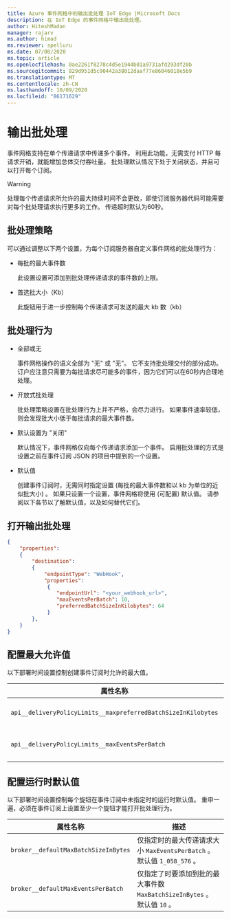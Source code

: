 ```yaml
---
title: Azure 事件网格中的输出批处理 IoT Edge |Microsoft Docs
description: 在 IoT Edge 的事件网格中输出批处理。
author: HiteshMadan
manager: rajarv
ms.author: himad
ms.reviewer: spelluru
ms.date: 07/08/2020
ms.topic: article
ms.openlocfilehash: 0ae2261f8278c4d5e1944b01a9731afd293df20b
ms.sourcegitcommit: 829d951d5c90442a38012daaf77e86046018e5b9
ms.translationtype: MT
ms.contentlocale: zh-CN
ms.lasthandoff: 10/09/2020
ms.locfileid: "86171629"
---
```

# <a name="output-batching"></a>输出批处理

事件网格支持在单个传递请求中传递多个事件。 利用此功能，无需支付 HTTP 每请求开销，就能增加总体交付吞吐量。 批处理默认情况下处于关闭状态，并且可以打开每个订阅。

> [!WARNING]
> 处理每个传递请求所允许的最大持续时间不会更改，即使订阅服务器代码可能需要对每个批处理请求执行更多的工作。 传递超时默认为60秒。

## <a name="batching-policy"></a>批处理策略

可以通过调整以下两个设置，为每个订阅服务器自定义事件网格的批处理行为：

* 每批的最大事件数

  此设置设置可添加到批处理传递请求的事件数的上限。

* 首选批大小（Kb）

  此旋钮用于进一步控制每个传递请求可发送的最大 kb 数（kb）

## <a name="batching-behavior"></a>批处理行为

* 全部或无

  事件网格操作的语义全部为 "无" 或 "无"。 它不支持批处理交付的部分成功。 订户应注意只需要为每批请求尽可能多的事件，因为它们可以在60秒内合理地处理。

* 开放式批处理

  批处理策略设置在批处理行为上并不严格，会尽力进行。 如果事件速率较低，则会发现批大小低于每批请求的最大事件数。

* 默认设置为 "关闭"

  默认情况下，事件网格仅向每个传递请求添加一个事件。 启用批处理的方式是设置之前在事件订阅 JSON 的项目中提到的一个设置。

* 默认值

  创建事件订阅时，无需同时指定设置 (每批的最大事件数和以 kb 为单位的近似批大小) 。 如果只设置一个设置，事件网格将使用 (可配置) 默认值。 请参阅以下各节以了解默认值，以及如何替代它们。

## <a name="turn-on-output-batching"></a>打开输出批处理

```json
{
    "properties":
    {
        "destination":
        {
            "endpointType": "WebHook",
            "properties":
             {
                "endpointUrl": "<your_webhook_url>",
                "maxEventsPerBatch": 10,
                "preferredBatchSizeInKilobytes": 64
             }
        },
    }
}
```

## <a name="configuring-maximum-allowed-values"></a>配置最大允许值

以下部署时间设置控制创建事件订阅时允许的最大值。

| 属性名称 | 描述 |
| ------------- | ----------- | 
| `api__deliveryPolicyLimits__maxpreferredBatchSizeInKilobytes` | 旋钮允许的最大值 `PreferredBatchSizeInKilobytes` 。 默认值 `1033` 。
| `api__deliveryPolicyLimits__maxEventsPerBatch` | 旋钮允许的最大值 `MaxEventsPerBatch` 。 默认值 `50` 。

## <a name="configuring-runtime-default-values"></a>配置运行时默认值

以下部署时间设置控制每个旋钮在事件订阅中未指定时的运行时默认值。 重申一遍，必须在事件订阅上设置至少一个旋钮才能打开批处理行为。

| 属性名称 | 描述 |
| ------------- | ----------- |
| `broker__defaultMaxBatchSizeInBytes` | 仅指定时的最大传递请求大小 `MaxEventsPerBatch` 。 默认值 `1_058_576` 。
| `broker__defaultMaxEventsPerBatch` | 仅指定了时要添加到批的最大事件数 `MaxBatchSizeInBytes` 。 默认值 `10` 。
